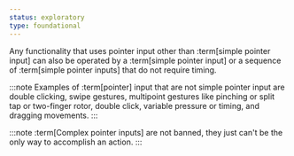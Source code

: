 ```yaml
---
status: exploratory
type: foundational
---
```


Any functionality that uses pointer input other than :term[simple pointer input] can also be operated by a :term[simple pointer input] or a sequence of :term[simple pointer inputs] that do not require timing.

:::note
Examples of :term[pointer] input that are not simple pointer input are double clicking, swipe gestures, multipoint gestures like pinching or split tap or two-finger rotor, double click, variable pressure or timing, and dragging movements.
:::

:::note
:term[Complex pointer inputs] are not banned, they just can't be the only way to accomplish an action.
:::
